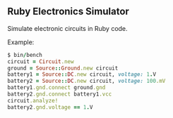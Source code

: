 Ruby Electronics Simulator
--------------------------

Simulate electronic circuits in Ruby code.

Example:

```ruby
$ bin/bench
circuit = Circuit.new
ground = Source::Ground.new circuit
battery1 = Source::DC.new circuit, voltage: 1.V
battery2 = Source::DC.new circuit, voltage: 100.mV
battery1.gnd.connect ground.gnd
battery2.gnd.connect battery1.vcc
circuit.analyze!
battery2.gnd.voltage == 1.V
```
